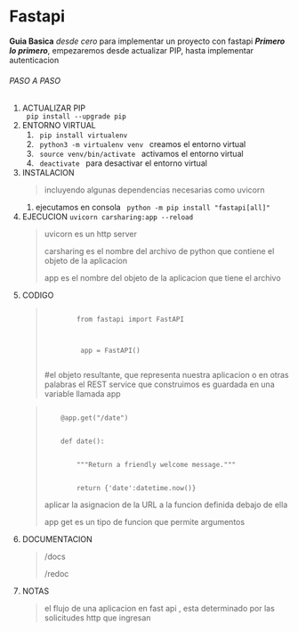 # Fastapi

**Guia Basica** _desde cero_ para implementar un proyecto con fastapi
**_Primero lo primero_**, empezaremos desde actualizar PIP, hasta implementar autenticacion

 ###### PASO A PASO
<ol> 
   <li> ACTUALIZAR PIP</li>
      <code> pip install --upgrade pip </code>
   <li> ENTORNO VIRTUAL 
      <ol>
      <li> <code> pip install virtualenv </code> </li>
      <li> <code> python3 -m virtualenv venv </code> creamos el entorno virtual</li>
      <li> <code> source venv/bin/activate </code> activamos el entorno virtual</li>
      <li><code> deactivate </code> para desactivar el entorno virtual</li>
      </ol>
   </li>
   <li>INSTALACION
      <BLOCKQUOTE>  
         <p>incluyendo algunas dependencias necesarias como uvicorn</p> 
      </BLOCKQUOTE>
      <ol>
         <li> ejecutamos en consola <code> python -m pip install "fastapi[all]" </code></li>
      </ol>
   </li>
   <li>EJECUCION
      <code>uvicorn carsharing:app --reload</code>
      <blockquote>
         <p> uvicorn es un http server   </p>
         <p>carsharing es el nombre del archivo de python que contiene el objeto de la aplicacion
         </p>
         <p>app es el nombre del objeto de la aplicacion que tiene el archivo</p>
      </blockquote>
   </li>
    <li>CODIGO
      <blockquote>
        <p> 
        <code>    
        from fastapi import FastAPI
        </code>
        <p> 
        <code>
         app = FastAPI()
        </code>
    </p> 
    <p> 
    #el objeto resultante, que representa nuestra aplicacion o
    en otras palabras el REST service que construimos es guardada en una variable llamada app
   </p>
      </blockquote>
    <blockquote>
    <p>
    <code>   
    @app.get("/date")<p>
    def date():<p>
        """Return a friendly welcome message."""</p>
        return {'date':datetime.now()}</code>
    <p> aplicar la asignacion de la URL a la funcion definida debajo de ella</p>
    <p>app get es un tipo de funcion que permite argumentos</p>
    </p>
    </blockquote>
    </li>
    <li>DOCUMENTACION
      <blockquote>
        <p> /docs </p>
        <p> /redoc </p>
      </blockquote>
    </li>
    <li>NOTAS
      <blockquote>
        <p> el flujo de una aplicacion en fast api , esta determinado por las solicitudes http que ingresan </p>
      </blockquote>
    </li>
</ol>

